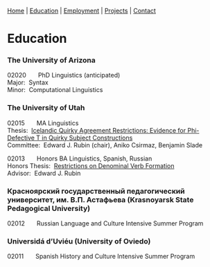 [Home](index.md) | [Education](education.md) | [Employment](employment.md) | [Projects](projects.md) | [Contact](contact.md)

# Education

### The University of Arizona

02020 &nbsp;&nbsp;&nbsp;&nbsp;&nbsp; PhD Linguistics (anticipated)  
Major:&nbsp;&nbsp;Syntax  
Minor:&nbsp;&nbsp;Computational Linguistics

### The University of Utah

02015 &nbsp;&nbsp;&nbsp;&nbsp;&nbsp; MA Linguistics  
Thesis:&nbsp;&nbsp;[Icelandic Quirky Agreement Restrictions:  Evidence for Phi-Defective T in Quirky Subject Constructions](https://alzupon.github.io/files/zupon_ma_thesis.pdf)  
Committee:&nbsp;&nbsp;Edward J. Rubin (chair), Aniko Csirmaz, Benjamin Slade

02013 &nbsp;&nbsp;&nbsp;&nbsp;&nbsp; Honors BA Linguistics, Spanish, Russian  
Honors Thesis:&nbsp;&nbsp;[Restrictions on Denominal Verb Formation](http://alzupon.github.io/files/zupon_ba_thesis.pdf)  
Advisor:&nbsp;&nbsp;Edward J. Rubin

### Красноярский государственный педагогический университет, им. В.П. Астафьева (Krasnoyarsk State Pedagogical University)

02012 &nbsp;&nbsp;&nbsp;&nbsp;&nbsp; Russian Language and Culture Intensive Summer Program

### Universidá d’Uviéu (University of Oviedo)

02011 &nbsp;&nbsp;&nbsp;&nbsp;&nbsp; Spanish History and Culture Intensive Summer Program
